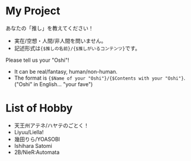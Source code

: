 # My Project 
あなたの「推し」を教えてください！
- 実在/空想・人間/非人間を問いません。 
- 記述形式は`{$推しの名前}/{$推しがいるコンテンツ}`です。

Please tell us your "Oshi"!
- It can be real/fantasy, human/non-human. 
- The format is `{$Name of your "Oshi"}/{$Contents with your "Oshi"}`.
("Oshi" in English... "your fave")
# List of Hobby
- 天王州アテネ/ハヤテのごとく！
- Liyuu/Liella!
- 幾田りら/YOASOBI
- Ishihara Satomi
- 2B/NieR:Automata

